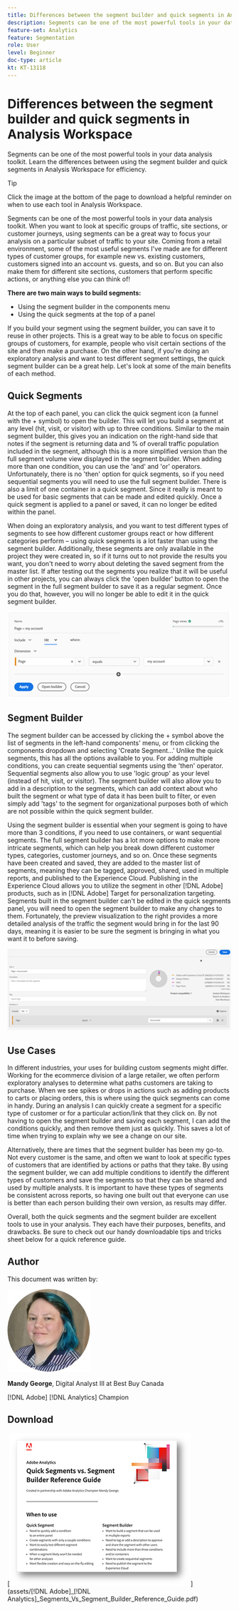 ```yaml
---
title: Differences between the segment builder and quick segments in Analysis Workspace
description: Segments can be one of the most powerful tools in your data analysis toolkit. Learn the differences between using the segment builder and quick segments in Analysis Workspace for efficiency.
feature-set: Analytics
feature: Segmentation
role: User
level: Beginner
doc-type: article
kt: KT-13118
---
```

# Differences between the segment builder and quick segments in Analysis Workspace

Segments can be one of the most powerful tools in your data analysis toolkit. Learn the differences between using the segment builder and quick segments in Analysis Workspace for efficiency.

>[!TIP]
>
> Click the image at the bottom of the page to download a helpful reminder on when to use each tool in Analysis Workspace.

Segments can be one of the most powerful tools in your data analysis toolkit. When you want to look at specific groups of traffic, site sections, or customer journeys, using segments can be a great way to focus your analysis on a particular subset of traffic to your site. Coming from a retail environment, some of the most useful segments I've made are for different types of customer groups, for example new vs. existing customers, customers signed into an account vs. guests, and so on. But you can also make them for different site sections, customers that perform specific actions, or anything else you can think of!

**There are two main ways to build segments:**

* Using the segment builder in the components menu 
* Using the quick segments at the top of a panel

If you build your segment using the segment builder, you can save it to reuse in other projects. This is a great way to be able to focus on specific groups of customers, for example, people who visit certain sections of the site and then make a purchase. On the other hand, if you're doing an exploratory analysis and want to test different segment settings, the quick segment builder can be a great help. Let's look at some of the main benefits of each method.
 
## Quick Segments

At the top of each panel, you can click the quick segment icon (a funnel with the + symbol) to open the builder. This will let you build a segment at any level (hit, visit, or visitor) with up to three conditions. Similar to the main segment builder, this gives you an indication on the right-hand side that notes if the segment is returning data and % of overall traffic population included in the segment, although this is a more simplified version than the full segment volume view displayed in the segment builder. When adding more than one condition, you can use the 'and' and 'or' operators. Unfortunately, there is no 'then' option for quick segments, so if you need sequential segments you will need to use the full segment builder. There is also  a limit of one container in a quick segment. Since it really is meant to be used for basic segments that can be made and edited quickly. Once a quick segment is applied to a panel or saved, it can no longer be edited within the panel.

When doing an exploratory analysis, and you want to test different types of segments to see how different customer groups react or how different categories perform – using quick segments is a lot faster than using the segment builder. Additionally, these segments are only available in the project they were created in, so if it turns out to not provide the results you want, you don't need to worry about deleting the saved segment from the master list. If after testing out the segments you realize that it will be useful in other projects, you can always click the 'open builder' button to open the segment in the full segment builder to save it as a regular segment. Once you do that, however, you will no longer be able to edit it in the quick segment builder.

![Quick Segment](assets/quick-segement.png)
 
## Segment Builder

The segment builder can be accessed by clicking the + symbol above the list of segments in the left-hand components' menu, or from clicking the components dropdown and selecting 'Create Segment…' Unlike the quick segments, this has all the options available to you. For adding multiple conditions, you can create sequential segments using the 'then' operator. Sequential segments also allow you to use 'logic group' as your level (instead of hit, visit, or visitor). The segment builder will also allow you to add in a description to the segments, which can add context about who built the segment or what type of data it has been built to filter, or even simply add 'tags' to the segment for organizational purposes both of which are not possible within the quick segment builder.

Using the segment builder is essential when your segment is going to have more than 3 conditions, if you need to use containers, or want sequential segments. The full segment builder has a lot more options to make more intricate segments, which can help you break down different customer types, categories, customer journeys, and so on. Once these segments have been created and saved, they are added to the master list of segments, meaning they can be tagged, approved, shared, used in multiple reports, and published to the Experience Cloud. Publishing in the Experience Cloud allows you to utilize the segment in other [!DNL Adobe] products, such as in [!DNL Adobe] Target for personalization targeting. Segments built in the segment builder can't be edited in the quick segments panel, you will need to open the segment builder to make any changes to them. Fortunately, the preview visualization to the right provides a more detailed analysis of the traffic the segment would bring in for the last 90 days, meaning it is easier to be sure the segment is bringing in what you want it to before saving. 

![Segment Builder](assets/segment-builder-quick.png)

## Use Cases

In different industries, your uses for building custom segments might differ. Working for the ecommerce division of a large retailer, we often perform exploratory analyses to determine what paths customers are taking to purchase. When we see spikes or drops in actions such as adding products to carts or placing orders, this is where using the quick segments can come in handy. During an analysis I can quickly create a segment for a specific type of customer or for a particular action/link that they click on. By not having to open the segment builder and saving each segment, I can add the conditions quickly, and then remove them just as quickly. This saves a lot of time when trying to explain why we see a change on our site.
 
Alternatively, there are times that the segment builder has been my go-to. Not every customer is the same, and often we want to look at specific types of customers that are identified by actions or paths that they take. By using the segment builder, we can add multiple conditions to identify the different types of customers and save the segments so that they can be shared and used by multiple analysts. It is important to have these types of segments be consistent across reports, so having one built out that everyone can use is better than each person building their own version, as results may differ.

Overall, both the quick segments and the segment builder are excellent tools to use in your analysis. They each have their purposes, benefits, and drawbacks. Be sure to check out our handy downloadable tips and tricks sheet below for a quick reference guide. 

## Author

This document was written by:

![Mandy George](assets/mandy-george.jpg)

**Mandy George**, Digital Analyst III at Best Buy Canada

[!DNL Adobe] [!DNL Analytics] Champion

## Download

[![Quick Segments Download](assets/quick-segments-download-small.jpg)](assets/[!DNL Adobe]_[!DNL Analytics]_Segments_Vs_Segment_Builder_Reference_Guide.pdf)
